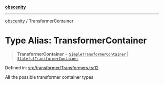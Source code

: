 [**obscenity**](../README.md)

***

[obscenity](../README.md) / TransformerContainer

# Type Alias: TransformerContainer

> **TransformerContainer** = [`SimpleTransformerContainer`](../interfaces/SimpleTransformerContainer.md) \| [`StatefulTransformerContainer`](../interfaces/StatefulTransformerContainer.md)

Defined in: [src/transformer/Transformers.ts:12](https://github.com/jo3-l/obscenity/blob/df55df57c9cde0cfef01d92ac049af8e5d6ff36a/src/transformer/Transformers.ts#L12)

All the possible transformer container types.
